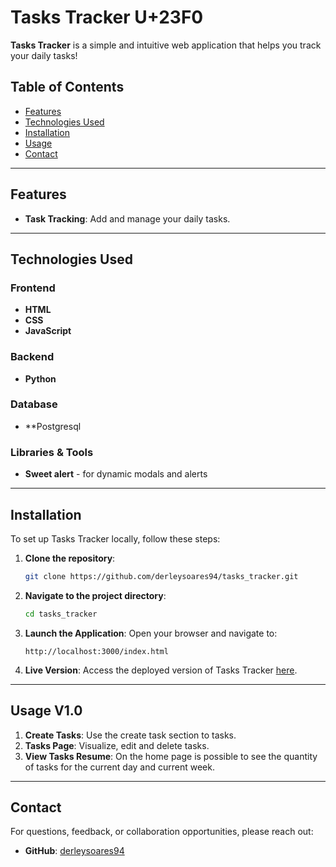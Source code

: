 # Tasks Tracker U+23F0

**Tasks Tracker** is a simple and intuitive web application that helps you track your daily tasks!

## Table of Contents

- [Features](#features)
- [Technologies Used](#technologies-used)
- [Installation](#installation)
- [Usage](#usage)
- [Contact](#contact)

---

## Features

- **Task Tracking**: Add and manage your daily tasks.

---

## Technologies Used

### Frontend
- **HTML**
- **CSS**
- **JavaScript**

### Backend
- **Python**

### Database
- **Postgresql

### Libraries & Tools
- **Sweet alert** - for dynamic modals and alerts

---

## Installation

To set up Tasks Tracker locally, follow these steps:

1. **Clone the repository**:
    ```bash
    git clone https://github.com/derleysoares94/tasks_tracker.git
    ```

2. **Navigate to the project directory**:
    ```bash
    cd tasks_tracker
    ```

3. **Launch the Application**:
   Open your browser and navigate to:
   ```plaintext
   http://localhost:3000/index.html
   ```

4. **Live Version**:
   Access the deployed version of Tasks Tracker [here](https://tasks-tracker-o0ri.onrender.com/).

---

## Usage V1.0

1. **Create Tasks**: Use the create task section to tasks.
2. **Tasks Page**: Visualize, edit and delete tasks.
3. **View Tasks Resume**: On the home page is possible to see the quantity of tasks for the current day and current week.

---

## Contact

For questions, feedback, or collaboration opportunities, please reach out:

- **GitHub**: [derleysoares94](https://github.com/derleysoares94)
